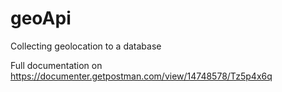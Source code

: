 # geoApi
Collecting geolocation to a database

Full documentation on https://documenter.getpostman.com/view/14748578/Tz5p4x6q
